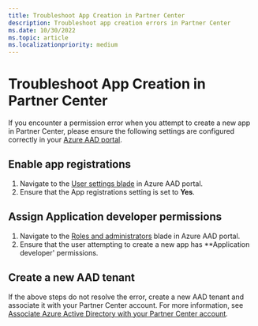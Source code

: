 ```yaml
---
title: Troubleshoot App Creation in Partner Center
description: Troubleshoot app creation errors in Partner Center
ms.date: 10/30/2022
ms.topic: article
ms.localizationpriority: medium
---
```


# Troubleshoot App Creation in Partner Center

If you encounter a permission error when you attempt to create a new app in Partner Center, please ensure the following settings are configured correctly in your [Azure AAD portal](https://portal.azure.com).

## Enable app registrations

1. Navigate to the [User settings blade](https://portal.azure.com/#blade/Microsoft_AAD_IAM/ActiveDirectoryMenuBlade/UserSettings) in Azure AAD portal.
1. Ensure that the App registrations setting is set to **Yes**.

## Assign Application developer permissions

1. Navigate to the [Roles and administrators](https://aka.ms/AADRolesAdmin) blade in Azure AAD portal.
1. Ensure that the user attempting to create a new app has **Application developer' permissions.

## Create a new AAD tenant

If the above steps do not resolve the error, create a new AAD tenant and associate it with your Partner Center account. For more information, see [Associate Azure Active Directory with your Partner Center account](associate-azure-ad-with-partner-center.md).

